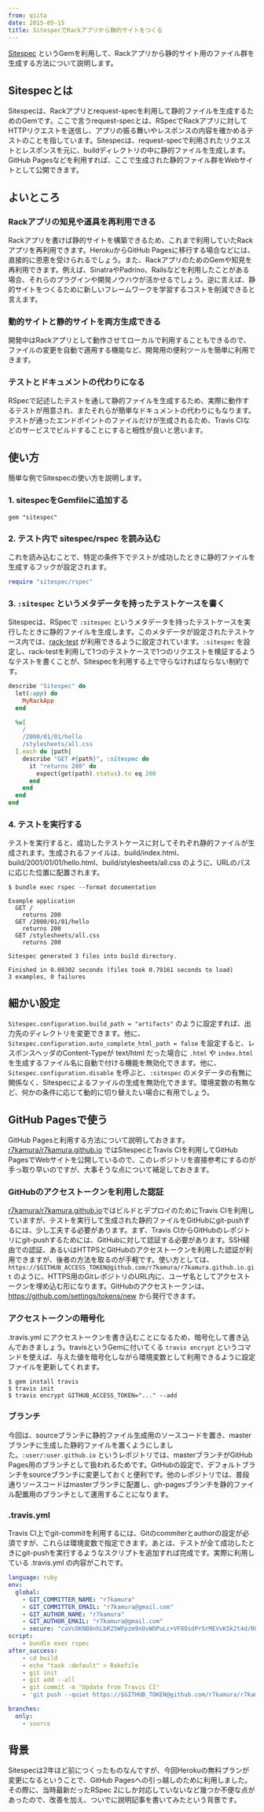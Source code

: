 ```yaml
---
from: qiita
date: 2015-05-15
title: SitespecでRackアプリから静的サイトをつくる
---
```


[Sitespec](https://github.com/r7kamura/sitespec) というGemを利用して、Rackアプリから静的サイト用のファイル群を生成する方法について説明します。

## Sitespecとは
Sitespecは、Rackアプリとrequest-specを利用して静的ファイルを生成するためのGemです。ここで言うrequest-specとは、RSpecでRackアプリに対してHTTPリクエストを送信し、アプリの振る舞いやレスポンスの内容を確かめるテストのことを指しています。Sitespecは、request-specで利用されたリクエストとレスポンスを元に、buildディレクトリの中に静的ファイルを生成します。GitHub Pagesなどを利用すれば、ここで生成された静的ファイル群をWebサイトとして公開できます。

## よいところ
### Rackアプリの知見や道具を再利用できる
Rackアプリを書けば静的サイトを構築できるため、これまで利用していたRackアプリを再利用できます。HerokuからGitHub Pagesに移行する場合などには、直接的に恩恵を受けられるでしょう。また、RackアプリのためのGemや知見を再利用できます。例えば、SinatraやPadrino、Railsなどを利用したことがある場合、それらのプラグインや開発ノウハウが活かせるでしょう。逆に言えば、静的サイトをつくるために新しいフレームワークを学習するコストを削減できると言えます。

### 動的サイトと静的サイトを両方生成できる
開発中はRackアプリとして動作させてローカルで利用することもできるので、ファイルの変更を自動で適用する機能など、開発用の便利ツールを簡単に利用できます。

### テストとドキュメントの代わりになる
RSpecで記述したテストを通して静的ファイルを生成するため、実際に動作するテストが用意され、またそれらが簡単なドキュメントの代わりにもなります。テストが通ったエンドポイントのファイルだけが生成されるため、Travis CIなどのサービスでビルドすることにすると相性が良いと思います。

## 使い方
簡単な例でSitespecの使い方を説明します。

### 1. sitespecをGemfileに追加する
```rb:Gemfile
gem "sitespec"
```

### 2. テスト内で sitespec/rspec を読み込む
これを読み込むことで、特定の条件下でテストが成功したときに静的ファイルを生成するフックが設定されます。

```rb:spec/spec_helper.rb
require "sitespec/rspec"
```

### 3. `:sitespec` というメタデータを持ったテストケースを書く
Sitespecは、RSpecで `:sitespec` というメタデータを持ったテストケースを実行したときに静的ファイルを生成します。このメタデータが設定されたテストケース内では、[rack-test](https://github.com/brynary/rack-test) が利用できるように設定されています。`:sitespec` を設定し、rack-testを利用して1つのテストケースで1つのリクエストを検証するようなテストを書くことが、Sitespecを利用する上で守らなければならない制約です。

```rb:spec/site_spec.rb
describe "Sitespec" do
  let(:app) do
    MyRackApp
  end

  %w[
    /
    /2000/01/01/hello
    /stylesheets/all.css
  ].each do |path|
    describe "GET #{path}", :sitespec do
      it "returns 200" do
        expect(get(path).status).to eq 200
      end
    end
  end
end
```

### 4. テストを実行する
テストを実行すると、成功したテストケースに対してそれぞれ静的ファイルが生成されます。生成されるファイルは、build/index.html、build/2001/01/01/hello.html、build/stylesheets/all.css のように、URLのパスに応じた位置に配置されます。

```
$ bundle exec rspec --format documentation

Example application
  GET /
    returns 200
  GET /2000/01/01/hello
    returns 200
  GET /stylesheets/all.css
    returns 200

Sitespec generated 3 files into build directory.

Finished in 0.08302 seconds (files took 0.79161 seconds to load)
3 examples, 0 failures
```

## 細かい設定
`Sitespec.configuration.build_path = "artifacts"` のように設定すれば、出力先のディレクトリを変更できます。他に、`Sitespec.configuration.auto_complete_html_path = false` を設定すると、レスポンスヘッダのContent-Typeが text/html だった場合に `.html` や `index.html` を生成するファイル名に自動で付ける機能を無効化できます。他に、`Sitespec.configuration.disable` を呼ぶと、`:sitespec` のメタデータの有無に関係なく、Sitespecによるファイルの生成を無効化できます。環境変数の有無など、何かの条件に応じて動的に切り替えたい場合に有用でしょう。

## GitHub Pagesで使う
GitHub Pagesと利用する方法について説明しておきます。[r7kamura/r7kamura.github.io](https://github.com/r7kamura/r7kamura.github.io) ではSitespecとTravis CIを利用してGitHub PagesでWebサイトを公開しているので、このレポジトリを直接参考にするのが手っ取り早いのですが、大事そうな点について補足しておきます。

### GitHubのアクセストークンを利用した認証
[r7kamura/r7kamura.github.io](https://github.com/r7kamura/r7kamura.github.io)ではビルドとデプロイのためにTravis CIを利用していますが、テストを実行して生成された静的ファイルをGitHubにgit-pushするには、少し工夫する必要があります。まず、Travis CIからGitHubのレポジトリにgit-pushするためには、GitHubに対して認証する必要があります。SSH経由での認証、あるいはHTTPSとGitHubのアクセストークンを利用した認証が利用できますが、後者の方法を取るのが手軽です。使い方としては、`https://$GITHUB_ACCESS_TOKEN@github.com/r7kamura/r7kamura.github.io.git` のように、HTTPS用のGitレポジトリのURL内に、ユーザ名としてアクセストークンを埋め込む形になります。GitHubのアクセストークンは、https://github.com/settings/tokens/new から発行できます。

### アクセストークンの暗号化
.travis.yml にアクセストークンを書き込むことになるため、暗号化して書き込んでおきましょう。travisというGemに付いてくる `travis encrypt` というコマンドを使えば、与えた値を暗号化しながら環境変数として利用できるように設定ファイルを更新してくれます。

```
$ gem install travis
$ travis init
$ travis encrypt GITHUB_ACCESS_TOKEN="..." --add
```

### ブランチ
今回は、sourceブランチに静的ファイル生成用のソースコードを置き、masterブランチに生成した静的ファイルを置くようにしました。`:user/:user.github.io` というレポジトリでは、masterブランチがGitHub Pages用のブランチとして扱われるためです。GitHubの設定で、デフォルトブランチをsourceブランチに変更しておくと便利です。他のレポジトリでは、普段通りソースコードはmasterブランチに配置し、gh-pagesブランチを静的ファイル配置用のブランチとして運用することになります。

### .travis.yml
Travis CI上でgit-commitを利用するには、Gitのcommiterとauthorの設定が必須ですが、これらは環境変数で指定できます。あとは、テストが全て成功したときにgit-pushを実行するようなスクリプトを追加すれば完成です。実際に利用している .travis.yml の内容がこれです。

```yaml:.travis.yml
language: ruby
env:
  global:
    - GIT_COMMITTER_NAME: "r7kamura"
    - GIT_COMMITTER_EMAIL: "r7kamura@gmail.com"
    - GIT_AUTHOR_NAME: "r7kamura"
    - GIT_AUTHOR_EMAIL: "r7kamura@gmail.com"
    - secure: "caVcOKNB8nhLbR25WFpzm9nOvWOPuLc+VF8OsdPrSrMEVvK5k2t4d/RGSzVzOnr54kQNJs5ttcaKVXwkyl1dnKrxzwxE7Z3QEF4XjqaOMuJeJ6qatNe4hco9w2DEqPzIfOzt/zjwPa58ZYfAgolP9kF5m5iwN/jaNYRjKt40dUI="
script:
    - bundle exec rspec
after_success:
    - cd build
    - echo "task :default" > Rakefile
    - git init
    - git add --all
    - git commit -m "Update from Travis CI"
    - 'git push --quiet https://$GITHUB_TOKEN@github.com/r7kamura/r7kamura.github.io.git master -f 2> /dev/null'

branches:
  only:
    - source
```

## 背景
Sitespecは2年ほど前につくったものなんですが、今回Herokuの無料プランが変更になるということで、GitHub Pagesへの引っ越しのために利用しました。その際に、当時最新だったRSpec 2にしか対応していないなど幾つか不便な点があったので、改善を加え、ついでに説明記事を書いてみたという背景です。
